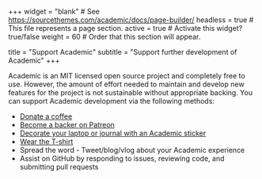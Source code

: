+++
widget = "blank"  # See https://sourcethemes.com/academic/docs/page-builder/
headless = true  # This file represents a page section.
active = true  # Activate this widget? true/false
weight = 60  # Order that this section will appear.

title = "Support Academic"
subtitle = "Support further development of Academic"
+++

Academic is an MIT licensed open source project and completely free to use. However, the amount of effort needed to maintain and develop new features for the project is not sustainable without appropriate backing. You can support Academic development via the following methods: 

- [Donate a coffee](https://paypal.me/cushen)
- [Become a backer on Patreon](https://www.patreon.com/cushen)
- [Decorate your laptop or journal with an Academic sticker](https://www.redbubble.com/people/neutreno/works/34387919-academic)
- [Wear the T-shirt](https://academic.threadless.com/)
- Spread the word - Tweet/blog/vlog about your Academic experience
- Assist on GitHub by responding to issues, reviewing code, and submitting pull requests
